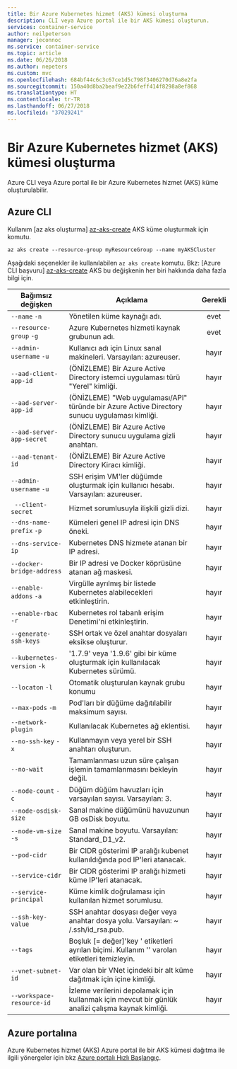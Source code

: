 ```yaml
---
title: Bir Azure Kubernetes hizmet (AKS) kümesi oluşturma
description: CLI veya Azure portal ile bir AKS kümesi oluşturun.
services: container-service
author: neilpeterson
manager: jeconnoc
ms.service: container-service
ms.topic: article
ms.date: 06/26/2018
ms.author: nepeters
ms.custom: mvc
ms.openlocfilehash: 684bf44c6c3c67ce1d5c798f3406270d76a8e2fa
ms.sourcegitcommit: 150a40d8ba2beaf9e22b6feff414f8298a8ef868
ms.translationtype: HT
ms.contentlocale: tr-TR
ms.lasthandoff: 06/27/2018
ms.locfileid: "37029241"
---
```

# <a name="create-an-azure-kubernetes-service-aks-cluster"></a>Bir Azure Kubernetes hizmet (AKS) kümesi oluşturma

Azure CLI veya Azure portal ile bir Azure Kubernetes hizmet (AKS) küme oluşturulabilir.

## <a name="azure-cli"></a>Azure CLI

Kullanım [az aks oluşturma] [ az-aks-create] AKS küme oluşturmak için komutu.

```azurecli-interactive
az aks create --resource-group myResourceGroup --name myAKSCluster
```

Aşağıdaki seçenekler ile kullanılabilen `az aks create` komutu. Bkz: [Azure CLI başvuru] [ az-aks-create] AKS bu değişkenin her biri hakkında daha fazla bilgi için.

| Bağımsız değişken | Açıklama | Gerekli |
|---|---|:---:|
| `--name` `-n` | Yönetilen küme kaynağı adı. | evet |
| `--resource-group` `-g` | Azure Kubernetes hizmeti kaynak grubunun adı. | evet |
| `--admin-username` `-u` | Kullanıcı adı için Linux sanal makineleri.  Varsayılan: azureuser. | hayır |
| `--aad-client-app-id` | (ÖNİZLEME) Bir Azure Active Directory istemci uygulaması türü "Yerel" kimliği. | hayır |
| `--aad-server-app-id` | (ÖNİZLEME) "Web uygulaması/API" türünde bir Azure Active Directory sunucu uygulaması kimliği. | hayır |
| `--aad-server-app-secret` | (ÖNİZLEME) Bir Azure Active Directory sunucu uygulama gizli anahtarı. | hayır |
| `--aad-tenant-id` | (ÖNİZLEME) Bir Azure Active Directory Kiracı kimliği. | hayır |
| `--admin-username` `-u` | SSH erişim VM'ler düğümde oluşturmak için kullanıcı hesabı.  Varsayılan: azureuser. | hayır |
| ` --client-secret` | Hizmet sorumlusuyla ilişkili gizli dizi. | hayır |
| `--dns-name-prefix` `-p` | Kümeleri genel IP adresi için DNS öneki. | hayır |
| `--dns-service-ip` | Kubernetes DNS hizmete atanan bir IP adresi. | hayır |
| `--docker-bridge-address` | Bir IP adresi ve Docker köprüsüne atanan ağ maskesi. | hayır |
| `--enable-addons` `-a` | Virgülle ayrılmış bir listede Kubernetes alabilecekleri etkinleştirin. | hayır |
| `--enable-rbac` `-r` | Kubernetes rol tabanlı erişim Denetimi'ni etkinleştirin. | hayır |
| `--generate-ssh-keys` | SSH ortak ve özel anahtar dosyaları eksikse oluşturur. | hayır |
| `--kubernetes-version` `-k` | '1.7.9' veya '1.9.6' gibi bir küme oluşturmak için kullanılacak Kubernetes sürümü. | hayır |
| `--locaton` `-l` | Otomatik oluşturulan kaynak grubu konumu | hayır |
| `--max-pods` `-m` | Pod'ları bir düğüme dağıtılabilir maksimum sayısı. | hayır |
| `--network-plugin` | Kullanılacak Kubernetes ağ eklentisi. | hayır |
| `--no-ssh-key` `-x` | Kullanmayın veya yerel bir SSH anahtarı oluşturun. | hayır |
| `--no-wait` | Tamamlanması uzun süre çalışan işlemin tamamlanmasını bekleyin değil. | hayır |
| `--node-count` `-c` | Düğüm düğüm havuzları için varsayılan sayısı.  Varsayılan: 3. | hayır |
| `--node-osdisk-size` | Sanal makine düğümünü havuzunun GB osDisk boyutu. | hayır |
| `--node-vm-size` `-s` | Sanal makine boyutu.  Varsayılan: Standard_D1_v2. | hayır |
| `--pod-cidr` | Bir CIDR gösterimi IP aralığı kubenet kullanıldığında pod IP'leri atanacak. | hayır |
| `--service-cidr` | Bir CIDR gösterimi IP aralığı hizmeti küme IP'leri atanacak. | hayır |
| `--service-principal` | Küme kimlik doğrulaması için kullanılan hizmet sorumlusu. | hayır |
| `--ssh-key-value` | SSH anahtar dosyası değer veya anahtar dosya yolu.  Varsayılan: ~ /.ssh/id_rsa.pub. | hayır |
| `--tags` | Boşluk [= değer]'key ' etiketleri ayrılan biçimi. Kullanım '' varolan etiketleri temizleyin. | hayır |
| `--vnet-subnet-id` | Var olan bir VNet içindeki bir alt küme dağıtmak için içine kimliği. | hayır |
| `--workspace-resource-id` | İzleme verilerini depolamak için kullanmak için mevcut bir günlük analizi çalışma kaynak kimliği. | hayır |

## <a name="azure-portal"></a>Azure portalına

Azure Kubernetes hizmet (AKS) Azure portal ile bir AKS kümesi dağıtma ile ilgili yönergeler için bkz [Azure portalı Hızlı Başlangıç][aks-portal-quickstart].

<!-- LINKS - internal -->
[az-aks-create]: /cli/azure/aks?view=azure-cli-latest#az_aks_create
[aks-portal-quickstart]: kubernetes-walkthrough-portal.md
